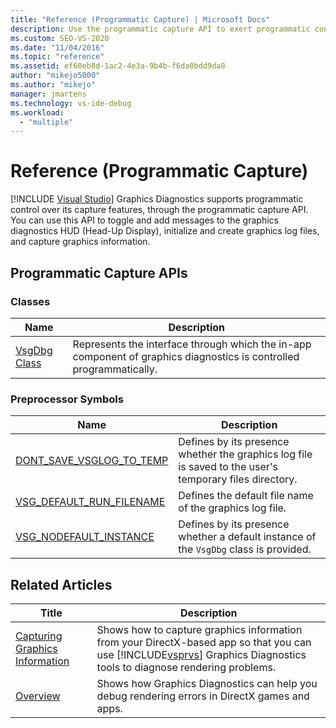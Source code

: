 ```yaml
---
title: "Reference (Programmatic Capture) | Microsoft Docs"
description: Use the programmatic capture API to exert programmatic control over the capture features of Graphics Diagnostics. 
ms.custom: SEO-VS-2020
ms.date: "11/04/2016"
ms.topic: "reference"
ms.assetid: ef60eb8d-1ac2-4e3a-9b4b-f6da0bdd9da8
author: "mikejo5000"
ms.author: "mikejo"
manager: jmartens
ms.technology: vs-ide-debug
ms.workload:
  - "multiple"
---
```

# Reference (Programmatic Capture)

 [!INCLUDE [Visual Studio](~/includes/applies-to-version/vs-windows-only.md)]
Graphics Diagnostics supports programmatic control over its capture features, through the programmatic capture API. You can use this API to toggle and add messages to the graphics diagnostics HUD (Head-Up Display), initialize and create graphics log files, and capture graphics information.

## Programmatic Capture APIs

### Classes

|Name|Description|
|----------|-----------------|
|[VsgDbg Class](vsgdbg-class.md)|Represents the interface through which the in-app component of graphics diagnostics is controlled programmatically.|

### Preprocessor Symbols

|Name|Description|
|----------|-----------------|
|[DONT_SAVE_VSGLOG_TO_TEMP](dont-save-vsglog-to-temp.md)|Defines by its presence whether the graphics log file is saved to the user's temporary files directory.|
|[VSG_DEFAULT_RUN_FILENAME](vsg-default-run-filename.md)|Defines the default file name of the graphics log file.|
|[VSG_NODEFAULT_INSTANCE](vsg-nodefault-instance.md)|Defines by its presence whether a default instance of the `VsgDbg` class is provided.|

## Related Articles

| Title | Description |
| - | - |
| [Capturing Graphics Information](capturing-graphics-information.md) | Shows how to capture graphics information from your DirectX-based app so that you can use [!INCLUDE[vsprvs](../../code-quality/includes/vsprvs_md.md)] Graphics Diagnostics tools to diagnose rendering problems. |
| [Overview](overview-of-visual-studio-graphics-diagnostics.md) | Shows how Graphics Diagnostics can help you debug rendering errors in DirectX games and apps. |
